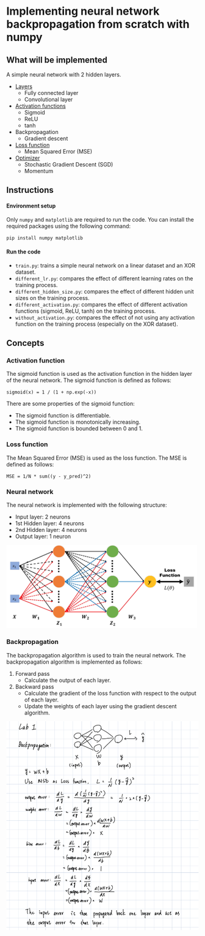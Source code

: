 # Implementing neural network backpropagation from scratch with numpy

## What will be implemented
A simple neural network with 2 hidden layers.
- [Layers](model/layer.py)
  - Fully connected layer
  - Convolutional layer
- [Activation functions](model/activation.py)
  - Sigmoid
  - ReLU
  - tanh
- Backpropagation
  - Gradient descent
- [Loss function](model/loss.py)
  - Mean Squared Error (MSE)
- [Optimizer](model/optimizer.py)
  - Stochastic Gradient Descent (SGD)
  - Momentum

## Instructions
#### Environment setup
Only `numpy` and `matplotlib` are required to run the code. 
You can install the required packages using the following command:
```bash
pip install numpy matplotlib
```

#### Run the code
- `train.py`: trains a simple neural network on a linear dataset and an XOR dataset.
- `different_lr.py`: compares the effect of different learning rates on the training process.
- `different_hidden_size.py`: compares the effect of different hidden unit sizes on the training process.
- `different_activation.py`: compares the effect of different activation functions (sigmoid, ReLU, tanh) on the training process.
- `without_activation.py`: compares the effect of not using any activation function on the training process (especially on the XOR dataset).

## Concepts

### Activation function
The sigmoid function is used as the activation function in the hidden layer of the neural network. The sigmoid function is defined as follows:
```
sigmoid(x) = 1 / (1 + np.exp(-x))
```
There are some properties of the sigmoid function:
- The sigmoid function is differentiable.
- The sigmoid function is monotonically increasing.
- The sigmoid function is bounded between 0 and 1.

### Loss function
The Mean Squared Error (MSE) is used as the loss function. The MSE is defined as follows:
```
MSE = 1/N * sum((y - y_pred)^2)
```

### Neural network
The neural network is implemented with the following structure:
- Input layer: 2 neurons
- 1st Hidden layer: 4 neurons
- 2nd Hidden layer: 4 neurons
- Output layer: 1 neuron

<img src="assets/experiment-setup/neural-network.png" width="500">


### Backpropagation
The backpropagation algorithm is used to train the neural network. The backpropagation algorithm is implemented as follows:
1. Forward pass
    - Calculate the output of each layer.
2. Backward pass
    - Calculate the gradient of the loss function with respect to the output of each layer.
    - Update the weights of each layer using the gradient descent algorithm.

<img src="assets/experiment-setup/backpropagation.png" width="700">
